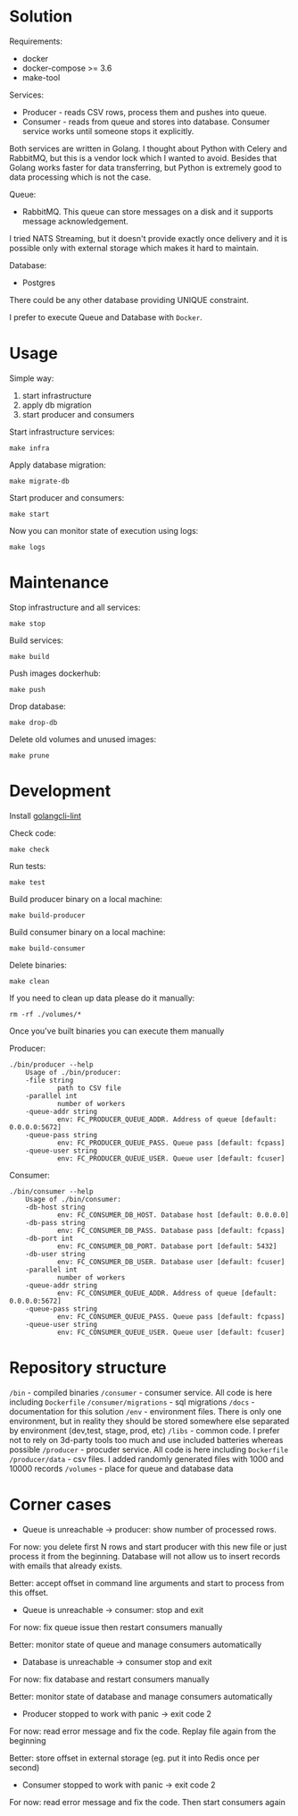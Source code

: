 # Solution

Requirements:

- docker
- docker-compose >= 3.6
- make-tool

Services:

* Producer - reads CSV rows, process them and pushes into queue.
* Consumer - reads from queue and stores into database. 
Consumer service works until someone stops it explicitly.


Both services are written in Golang.
I thought about Python with Celery and RabbitMQ, but this is a vendor lock which I wanted to avoid.
Besides that Golang works faster for data transferring, but Python is extremely good to data processing which is not the case.

Queue:

* RabbitMQ. This queue can store messages on a disk and it supports message acknowledgement. 

I tried NATS Streaming, but it doesn't provide exactly once delivery and it is possible only with external storage which makes it hard to maintain.

Database:

* Postgres

There could be any other database providing UNIQUE constraint.

I prefer to execute Queue and Database with `Docker`.


# Usage

Simple way:

1) start infrastructure
2) apply db migration 
3) start producer and consumers

Start infrastructure services:

    make infra

Apply database migration:

    make migrate-db

Start producer and consumers:

    make start

Now you can monitor state of execution using logs:

    make logs

# Maintenance

Stop infrastructure and all services:

    make stop

Build services:

    make build

Push images dockerhub:

    make push

Drop database:

    make drop-db

Delete old volumes and unused images:

    make prune

# Development

Install [golangcli-lint](https://github.com/golangci/golangci-lint#install)

Check code:

    make check

Run tests:

    make test

Build producer binary on a local machine:

    make build-producer

Build consumer binary on a local machine:

    make build-consumer

Delete binaries:

    make clean

If you need to clean up data please do it manually:

    rm -rf ./volumes/*

Once you've built binaries you can execute them manually

Producer:

    ./bin/producer --help
        Usage of ./bin/producer:
        -file string
                path to CSV file
        -parallel int
                number of workers
        -queue-addr string
                env: FC_PRODUCER_QUEUE_ADDR. Address of queue [default: 0.0.0.0:5672]
        -queue-pass string
                env: FC_PRODUCER_QUEUE_PASS. Queue pass [default: fcpass]
        -queue-user string
                env: FC_PRODUCER_QUEUE_USER. Queue user [default: fcuser]

Consumer:

    ./bin/consumer --help
        Usage of ./bin/consumer:
        -db-host string
                env: FC_CONSUMER_DB_HOST. Database host [default: 0.0.0.0]
        -db-pass string
                env: FC_CONSUMER_DB_PASS. Database pass [default: fcpass]
        -db-port int
                env: FC_CONSUMER_DB_PORT. Database port [default: 5432]
        -db-user string
                env: FC_CONSUMER_DB_USER. Database user [default: fcuser]
        -parallel int
                number of workers
        -queue-addr string
                env: FC_CONSUMER_QUEUE_ADDR. Address of queue [default: 0.0.0.0:5672]
        -queue-pass string
                env: FC_CONSUMER_QUEUE_PASS. Queue pass [default: fcpass]
        -queue-user string
                env: FC_CONSUMER_QUEUE_USER. Queue user [default: fcuser]
            
# Repository structure

`/bin` - compiled binaries
`/consumer` - consumer service. All code is here including `Dockerfile`
`/consumer/migrations` - sql migrations
`/docs` - documentation for this solution
`/env` - environment files. There is only one environment, but in reality they should be stored somewhere else separated by environment (dev,test, stage, prod, etc)
`/libs` - common code. I prefer not to rely on 3d-party tools too much and use included batteries whereas possible
`/producer` - procuder service. All code is here including `Dockerfile`
`/producer/data` - csv files. I added randomly generated files with 1000 and 10000 records
`/volumes` - place for queue and database data


# Corner cases

- Queue is unreachable -> producer: show number of processed rows.

For now: you delete first N rows and start producer with this new file or just process it from the beginning. 
Database will not allow us to insert records with emails that already exists.

Better: accept offset in command line arguments and start to process from this offset.

- Queue is unreachable -> consumer: stop and exit

For now: fix queue issue then restart consumers manually

Better: monitor state of queue and manage consumers automatically

- Database is unreachable -> consumer stop and exit

For now: fix database and restart consumers manually

Better: monitor state of database and manage consumers automatically 

- Producer stopped to work with panic -> exit code 2

For now: read error message and fix the code. Replay file again from the beginning

Better: store offset in external storage (eg. put it into Redis once per second)

- Consumer stopped to work with panic -> exit code 2

For now: read error message and fix the code. Then start consumers again